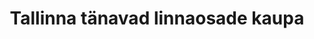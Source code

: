 ---
title: Tallinna tänavad linnaosade kaupa
title_en: "Tallinn's streets by districts"
notes: Tallinna tänavad linnaosade kaupa seisuga 25. juuli 2018
notes_en: ''
category:
  - Piirkonnad ja linnad
category_en:
  - Regions and Cities
resources:
  - url: 'https://www.eki.ee/knab/tallinn3.htm'
    format: HTM
    name: tallinntanavad
    interactive: 'False'
license: OTHER
update_freq: 'http://purl.org/linked-data/sdmx/2009/code#freq-A'
organization: Tallinna Linnavalitsus
maintainer_name: ''
maintainer_email: ''
maintainer_phone: ''
date_issued: '02/04/2020'
date_modified: '02/04/2020'
---